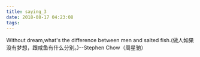 ```yaml
---
title: saying_3
date: 2018-08-17 04:23:08
tags:
---
```

Without dream,what's the difference between men and salted fish.(做人如果没有梦想，跟咸鱼有什么分别。)--Stephen Chow（周星驰）
